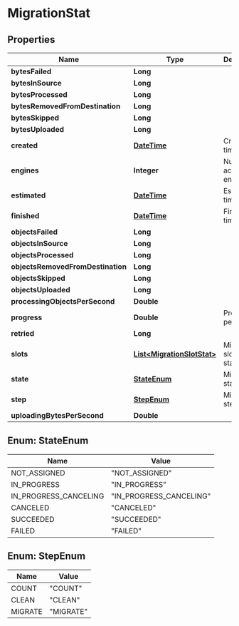 
# MigrationStat

## Properties
Name | Type | Description | Notes
------------ | ------------- | ------------- | -------------
**bytesFailed** | **Long** |  |  [optional]
**bytesInSource** | **Long** |  |  [optional]
**bytesProcessed** | **Long** |  |  [optional]
**bytesRemovedFromDestination** | **Long** |  |  [optional]
**bytesSkipped** | **Long** |  |  [optional]
**bytesUploaded** | **Long** |  |  [optional]
**created** | [**DateTime**](DateTime.md) | Creation time |  [optional]
**engines** | **Integer** | Number of active engines |  [optional]
**estimated** | [**DateTime**](DateTime.md) | Estimated time |  [optional]
**finished** | [**DateTime**](DateTime.md) | Finished time |  [optional]
**objectsFailed** | **Long** |  |  [optional]
**objectsInSource** | **Long** |  |  [optional]
**objectsProcessed** | **Long** |  |  [optional]
**objectsRemovedFromDestination** | **Long** |  |  [optional]
**objectsSkipped** | **Long** |  |  [optional]
**objectsUploaded** | **Long** |  |  [optional]
**processingObjectsPerSecond** | **Double** |  |  [optional]
**progress** | **Double** | Progress in percents |  [optional]
**retried** | **Long** |  |  [optional]
**slots** | [**List&lt;MigrationSlotStat&gt;**](MigrationSlotStat.md) | Migration&#39;s slots statistics |  [optional]
**state** | [**StateEnum**](#StateEnum) | Migration state |  [optional]
**step** | [**StepEnum**](#StepEnum) | Migration step |  [optional]
**uploadingBytesPerSecond** | **Double** |  |  [optional]


<a name="StateEnum"></a>
## Enum: StateEnum
Name | Value
---- | -----
NOT_ASSIGNED | &quot;NOT_ASSIGNED&quot;
IN_PROGRESS | &quot;IN_PROGRESS&quot;
IN_PROGRESS_CANCELING | &quot;IN_PROGRESS_CANCELING&quot;
CANCELED | &quot;CANCELED&quot;
SUCCEEDED | &quot;SUCCEEDED&quot;
FAILED | &quot;FAILED&quot;


<a name="StepEnum"></a>
## Enum: StepEnum
Name | Value
---- | -----
COUNT | &quot;COUNT&quot;
CLEAN | &quot;CLEAN&quot;
MIGRATE | &quot;MIGRATE&quot;



